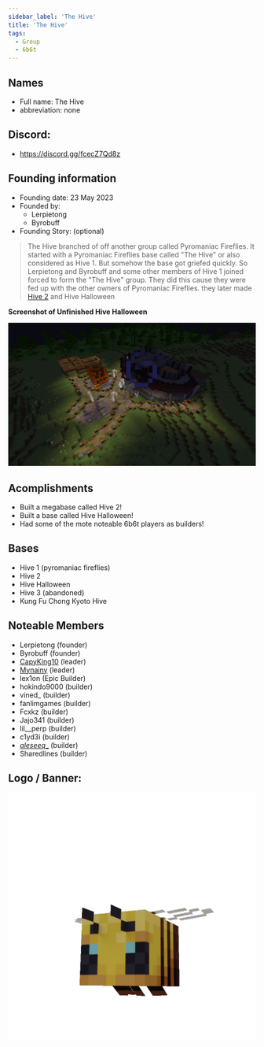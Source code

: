```yaml
---
sidebar_label: 'The Hive'
title: 'The Hive'
tags:
  - Group
  - 6b6t
---
```


## Names
* Full name: The Hive
* abbreviation: none

## Discord:
* https://discord.gg/fcecZ7Qd8z

## Founding information
* Founding date: 23 May 2023
* Founded by: 
  * Lerpietong
  * Byrobuff
* Founding Story: (optional)
> The Hive branched of off another group called Pyromaniac Fireflies. It started with a Pyromaniac Fireflies base called "The Hive" or also considered as Hive 1. But somehow the base got griefed quickly. So Lerpietong and Byrobuff and some other members of Hive 1 joined forced to form the "The Hive" group. They did this cause they were fed up with the other owners of Pyromaniac Fireflies. they later made [Hive 2](https://www.youtube.com/watch?v=sFIcEpTGAiU) and Hive Halloween


**Screenshot of Unfinished Hive Halloween**

![Hive Halloween](../../static/img/groups/The%20Hive/halloween2.png)

## Acomplishments
- Built a megabase called Hive 2!
- Built a base called Hive Halloween!
- Had some of the mote noteable 6b6t players as builders!

## Bases
- Hive 1 (pyromaniac fireflies)
- Hive 2
- Hive Halloween
- Hive 3 (abandoned)
- Kung Fu Chong Kyoto Hive

## Noteable Members
- Lerpietong (founder)
- Byrobuff (founder)
- [CapyKing10](../Users/capy.md) (leader)
- [Mynainy](../Users/myniany.md) (leader)
- lex1on (Epic Builder)
- hokindo9000 (builder)
- vined_ (builder)
- fanlimgames (builder)
- Fcxkz (builder)
- Jajo341 (builder)
- lil__perp (builder)
- c1yd3i (builder)
- [_aleseeq__](../Users/North.md) (builder)
- Sharedlines (builder)

## Logo / Banner:
![logo](../../static/img/groups/The%20Hive/logo.png)